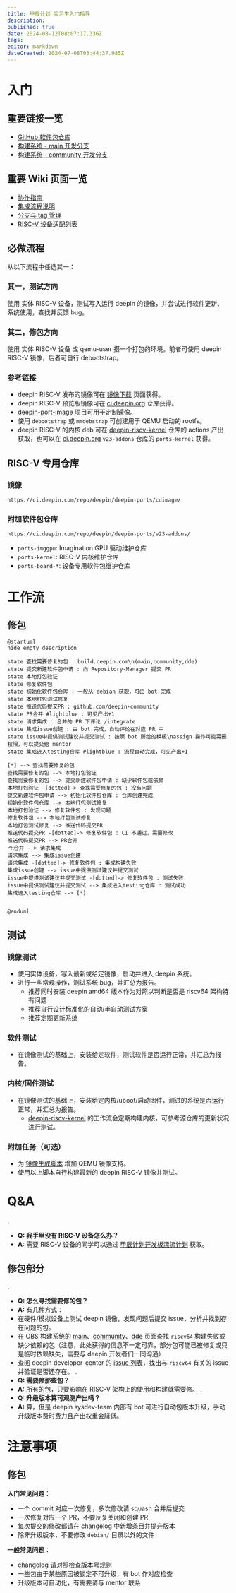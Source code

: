 ```yaml
---
title: 甲辰计划 实习生入门指导
description: 
published: true
date: 2024-08-12T08:07:17.336Z
tags: 
editor: markdown
dateCreated: 2024-07-08T03:44:37.985Z
---
```


# 入门

## 重要链接一览

- [GitHub 软件包仓库](https://github.com/deepin-community/)
- [构建系统 - main 开发分支](https://build.deepin.com/project/show/deepin:Develop:main)
- [构建系统 - community 开发分支](https://build.deepin.com/project/show/deepin:Develop:community)

## 重要 Wiki 页面一览

- [协作指南](https://wiki.deepin.org/zh/05_HOW-TO/06_%E5%8F%82%E4%B8%8Edeepin%E8%B4%A1%E7%8C%AE%E7%9B%B8%E5%85%B3/deepin-community%E5%8D%8F%E4%BD%9C%E6%B5%81%E7%A8%8B)
- [集成流程说明](https://wiki.deepin.org/zh/03_%E6%8A%80%E6%9C%AF%E8%A7%84%E8%8C%83/00_%E8%BD%AF%E4%BB%B6%E5%8C%85%E4%B8%8E%E4%BB%93%E5%BA%93%E7%AE%A1%E7%90%86%E8%A7%84%E8%8C%83/%E9%9B%86%E6%88%90%E8%AF%B4%E6%98%8E)
- [分支与 tag 管理](https://wiki.deepin.org/zh/03_%E6%8A%80%E6%9C%AF%E8%A7%84%E8%8C%83/03_%E5%85%B6%E4%BB%96%E8%A7%84%E8%8C%83/deepin-community%E5%88%86%E6%94%AF%E4%B8%8ETag%E7%AE%A1%E7%90%86)
- [RISC-V 设备适配列表](https://wiki.deepin.org/zh/02_%E7%A1%AC%E4%BB%B6wiki/01_%E8%AE%BE%E5%A4%87%E9%80%82%E9%85%8D%E5%88%97%E8%A1%A8/deepin%E5%A4%9A%E6%9E%B6%E6%9E%84%E9%80%82%E9%85%8D%E6%9C%BA%E5%9E%8B%E6%B8%85%E5%8D%95)

## 必做流程

从以下流程中任选其一：

### 其一，测试方向

使用 实体 RISC-V 设备，测试写入运行 deepin 的镜像，并尝试进行软件更新、系统使用，查找并反馈 bug。

### 其二，修包方向

使用 实体 RISC-V 设备 或 qemu-user 搭一个打包的环境。前者可使用 deepin RISC-V 镜像，后者可自行 debootstrap。

### 参考链接

- deepin RISC-V 发布的镜像可在 [镜像下载](https://www.deepin.org/download/) 页面获得。
- deepin RISC-V 预览版镜像可在 [ci.deepin.org](https://ci.deepin.com/repo/deepin/deepin-ports/cdimage/) 仓库获得。
- [deepin-port-image](https://github.com/YukariChiba/deepin-ports-image/) 项目可用于定制镜像。
- 使用 `debootstrap` 或 `mmdebstrap` 可创建用于 QEMU 启动的 rootfs。
- deepin RISC-V 的内核 deb 可在 [deepin-riscv-kernel](https://github.com/deepin-community/deepin-riscv-kernel/) 仓库的 actions 产出获取，也可以在 [ci.deepin.org](https://ci.deepin.com/repo/deepin/deepin-ports/v23-addons/) `v23-addons` 仓库的 `ports-kernel` 获得。

## RISC-V 专用仓库

### 镜像

`https://ci.deepin.com/repo/deepin/deepin-ports/cdimage/`

### 附加软件包仓库

`https://ci.deepin.com/repo/deepin/deepin-ports/v23-addons/`

- `ports-imggpu`: Imagination GPU 驱动维护仓库
- `ports-kernel`: RISC-V 内核维护仓库
- `ports-board-*`: 设备专用软件包维护仓库

# 工作流

## 修包

```plantuml
@startuml
hide empty description

state 查找需要修复的包 : build.deepin.com\n(main,community,dde)
state 提交新建软件包申请 : 向 Repository-Manager 提交 PR
state 本地打包验证
state 修复软件包
state 初始化软件包仓库 : 一般从 debian 获取，可由 bot 完成
state 本地打包测试修复
state 推送代码提交PR : github.com/deepin-community
state PR合并 #lightblue : 可见产出+1
state 请求集成 : 合并的 PR 下评论 /integrate
state 集成issue创建 : 由 bot 完成，自动评论在对应 PR 中
state issue中提供测试建议并提交测试 : 按照 bot 所给的模板\nassign 操作可能需要权限，可以提交给 mentor
state 集成进入testing仓库 #lightblue : 流程自动完成，可见产出+1

[*] --> 查找需要修复的包
查找需要修复的包 --> 本地打包验证
查找需要修复的包 --> 提交新建软件包申请 : 缺少软件包或依赖
本地打包验证 -[dotted]-> 查找需要修复的包 : 没有问题
提交新建软件包申请 --> 初始化软件包仓库 : 仓库创建完成
初始化软件包仓库 --> 本地打包测试修复
本地打包验证 --> 修复软件包 : 发现问题
修复软件包 --> 本地打包测试修复
本地打包测试修复 --> 推送代码提交PR
推送代码提交PR -[dotted]-> 修复软件包 : CI 不通过，需要修改
推送代码提交PR --> PR合并
PR合并 --> 请求集成
请求集成 --> 集成issue创建
请求集成 -[dotted]-> 修复软件包 : 集成构建失败
集成issue创建 --> issue中提供测试建议并提交测试
issue中提供测试建议并提交测试 -[dotted]-> 修复软件包 : 测试失败
issue中提供测试建议并提交测试 --> 集成进入testing仓库 : 测试成功
集成进入testing仓库 --> [*]


@enduml
```

## 测试

### 镜像测试

- 使用实体设备，写入最新或给定镜像，启动并进入 deepin 系统。
- 进行一些常规操作，测试系统 bug，并汇总为报告。
	- 推荐同时安装 deepin amd64 版本作为对照以判断是否是 riscv64 架构特有问题
  - 推荐自行设计标准化的自动/半自动测试方案
  - 推荐定期更新系统

### 软件测试

- 在镜像测试的基础上，安装给定软件，测试软件是否运行正常，并汇总为报告。

### 内核/固件测试

- 在镜像测试的基础上，安装给定内核/uboot/启动固件，测试的系统是否运行正常，并汇总为报告。
	- [deepin-riscv-kernel](https://github.com/deepin-community/deepin-riscv-kernel/) 的工作流会定期构建内核，可参考源仓库的更新状况进行测试。

### 附加任务（可选）

- 为 [镜像生成脚本](https://github.com/YukariChiba/deepin-ports-image/) 增加 QEMU 镜像支持。
- 使用以上脚本自行构建最新的 deepin RISC-V 镜像并测试。

# Q&A

.
  - **Q: 我手里没有 RISC-V 设备怎么办？**
  - **A:** 需要 RISC-V 设备的同学可以通过 [甲辰计划开发板漂流计划](https://github.com/rv2036/riscv-board-wandering) 获取。 

## 修包部分

.
  - **Q: 怎么寻找需要修的包？**
  - **A:** 有几种方式：
  - 在硬件/模拟设备上测试 deepin 镜像，发现问题后提交 issue，分析并找到存在问题的包。
  - 在 OBS 构建系统的 [main](https://build.deepin.com/project/show/deepin:Develop:main)、[community](https://build.deepin.com/project/show/deepin:Develop:community)、[dde](https://build.deepin.com/project/show/deepin:Develop:dde) 页面查找 `riscv64` 构建失败或缺少依赖的包（注意，此处获得的信息不一定可靠，部分包可能已被修复或只是临时依赖缺失，需要与 deepin 开发者们一同沟通）
  - 查阅 deepin developer-center 的 [issue 列表](https://github.com/linuxdeepin/developer-center/issues)，找出与 `riscv64` 有关的 issue 并验证是否还存在。
.
  - **Q: 需要修那些包？**
  - **A:** 所有的包，只要影响在 RISC-V 架构上的使用和构建就需要修。
.
  - **Q: 升级版本算可观测产出吗？**
  - **A:** 算，但是 deepin sysdev-team 内部有 bot 可进行自动包版本升级，手动升级版本费时费力且产出权重会降低。

# 注意事项

## 修包

**入门常见问题**：
- 一个 commit 对应一次修复，多次修改请 squash 合并后提交
- 一次修复对应一个 PR，不要反复关闭和创建 PR
- 每次提交的修改都请在 changelog 中新增条目并提升版本
- 除非升级版本，不要修改 `debian/` 目录以外的文件

**一般常见问题**：
- changelog 请对照检查版本号规则
- 一些包由于某些原因被锁定不可升级，有 bot 作对应检查
- 升级版本可自动化，有需要请与 mentor 联系